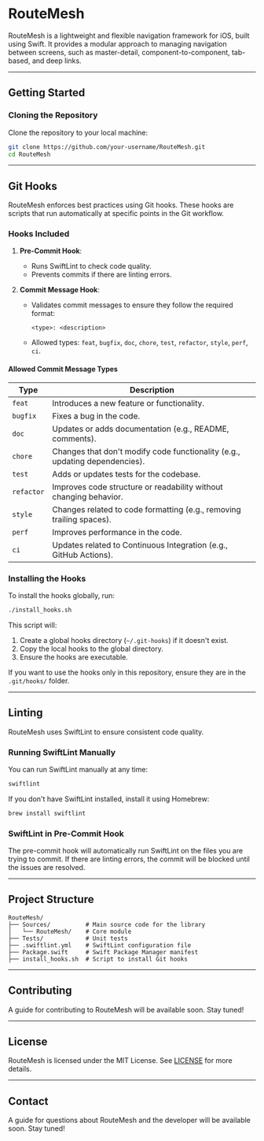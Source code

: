 # RouteMesh

RouteMesh is a lightweight and flexible navigation framework for iOS, built using Swift. It provides a modular approach to managing navigation between screens, such as master-detail, component-to-component, tab-based, and deep links.

---

## Getting Started


### Cloning the Repository

Clone the repository to your local machine:
```bash
git clone https://github.com/your-username/RouteMesh.git
cd RouteMesh
```

---

## Git Hooks

RouteMesh enforces best practices using Git hooks. These hooks are scripts that run automatically at specific points in the Git workflow.

### Hooks Included

1. **Pre-Commit Hook**:
   - Runs SwiftLint to check code quality.
   - Prevents commits if there are linting errors.

2. **Commit Message Hook**:
   - Validates commit messages to ensure they follow the required format:
     ```
     <type>: <description>
     ```
   - Allowed types: `feat`, `bugfix`, `doc`, `chore`, `test`, `refactor`, `style`, `perf`, `ci`.
   
#### Allowed Commit Message Types

| Type       | Description                                                                 |
|------------|-----------------------------------------------------------------------------|
| `feat`     | Introduces a new feature or functionality.                                  |
| `bugfix`   | Fixes a bug in the code.                                                   |
| `doc`      | Updates or adds documentation (e.g., README, comments).                    |
| `chore`    | Changes that don't modify code functionality (e.g., updating dependencies).|
| `test`     | Adds or updates tests for the codebase.                                    |
| `refactor` | Improves code structure or readability without changing behavior.          |
| `style`    | Changes related to code formatting (e.g., removing trailing spaces).       |
| `perf`     | Improves performance in the code.                                          |
| `ci`       | Updates related to Continuous Integration (e.g., GitHub Actions).          |


### Installing the Hooks

To install the hooks globally, run:
```bash
./install_hooks.sh
```

This script will:
1. Create a global hooks directory (`~/.git-hooks`) if it doesn't exist.
2. Copy the local hooks to the global directory.
3. Ensure the hooks are executable.

If you want to use the hooks only in this repository, ensure they are in the `.git/hooks/` folder.

---

## Linting

RouteMesh uses SwiftLint to ensure consistent code quality. 

### Running SwiftLint Manually

You can run SwiftLint manually at any time:
```bash
swiftlint
```

If you don't have SwiftLint installed, install it using Homebrew:
```bash
brew install swiftlint
```

### SwiftLint in Pre-Commit Hook

The pre-commit hook will automatically run SwiftLint on the files you are trying to commit. If there are linting errors, the commit will be blocked until the issues are resolved.

---

## Project Structure

```plaintext
RouteMesh/
├── Sources/          # Main source code for the library
│   └── RouteMesh/    # Core module
├── Tests/            # Unit tests
├── .swiftlint.yml    # SwiftLint configuration file
├── Package.swift     # Swift Package Manager manifest
├── install_hooks.sh  # Script to install Git hooks
```

---

## Contributing

A guide for contributing to RouteMesh will be available soon. Stay tuned!

---

## License

RouteMesh is licensed under the MIT License. See [LICENSE](LICENSE) for more details.

---

## Contact

A guide for questions about RouteMesh and the developer will be available soon. Stay tuned!
